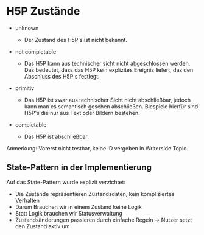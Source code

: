 # H5P Zustände

- unknown 
  - Der Zustand des H5P's ist nicht bekannt.

- not completable 
  - Das H5P kann aus technischer sicht nicht abgeschlossen werden. 
        Das bedeutet, dass das H5P kein explizites Ereignis liefert, das den Abschluss des H5P's festlegt.

- primitiv
  - Das H5P ist zwar aus  technischer Sicht nicht abschließbar, jedoch kann man es semantisch gesehen abschließen.
Biespiele hierfür sind H5P's die nur aus Text oder Bildern bestehen.

- completable 
  - Das H5P ist abschließbar.



Anmerkung: Vorerst nicht testbar, keine ID vergeben in Writerside Topic

## State-Pattern in der Implementierung

Auf das State-Pattern wurde explizit verzichtet:

- Die Zustände repräsentieren Zustandsdaten, kein kompliziertes Verhalten
- Darum Brauchen wir in einem Zustand keine Logik
- Statt Logik brauchen wir Statusverwaltung
- Zustandsänderungen passieren durch einfache Regeln 
-> Nutzer setzt den Zustand aktiv um